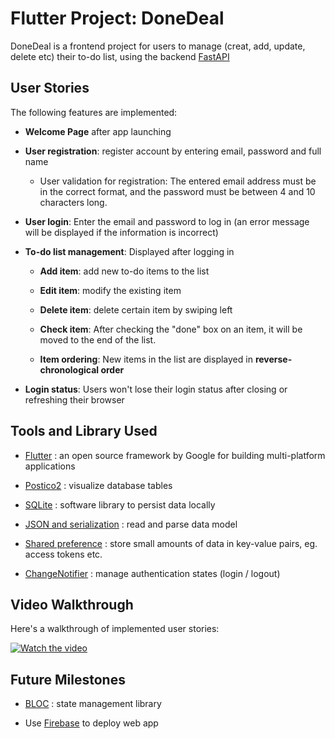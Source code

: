 # Flutter Project: DoneDeal

DoneDeal is a frontend project for users to manage (creat, add, update, delete etc) their to-do list, using the backend [FastAPI](https://github.com/jiarongs77/fastAPI-CRUD)

## User Stories

The following features are implemented:

- **Welcome Page** after app launching

- **User registration**: register account by entering email, password and full name

    - User validation for registration: The entered email address must be in the correct format, and the password must be between 4 and 10 characters long.

- **User login**: Enter the email and password to log in (an error message will be displayed if the information is incorrect)

- **To-do list management**: Displayed after logging in

    - **Add item**: add new to-do items to the list

    - **Edit item**: modify the existing item

    - **Delete item**: delete certain item by swiping left

    - **Check item**: After checking the "done" box on an item, it will be moved to the end of the list.

    - **Item ordering**: New items in the list are displayed in **reverse-chronological order**

- **Login status**: Users won't lose their login status after closing or refreshing their browser


## Tools and Library Used

- [Flutter](https://docs.flutter.dev/) : an open source framework by Google for building  multi-platform applications 

- [Postico2](https://eggerapps.at/postico2/) : visualize database tables

- [SQLite](https://docs.flutter.dev/cookbook/persistence/sqlite) : software library to persist data locally

- [JSON and serialization](https://docs.flutter.dev/data-and-backend/serialization/json) : read and parse data model

- [Shared preference](https://docs.flutter.dev/cookbook/persistence/key-value) : store small amounts of data in key-value pairs, eg. access tokens etc.

- [ChangeNotifier](https://docs.flutter.dev/data-and-backend/state-mgmt/simple#changenotifier) : manage authentication states (login / logout)


## Video Walkthrough

Here's a walkthrough of implemented user stories:

[![Watch the video](https://img.youtube.com/vi/SCk-kcBZ2K8/0.jpg)](https://youtu.be/SCk-kcBZ2K8)

## Future Milestones

- [BLOC](https://bloclibrary.dev/architecture/) : state management library
  
- Use [Firebase](https://firebase.google.com/docs/hosting/quickstart) to deploy web app




